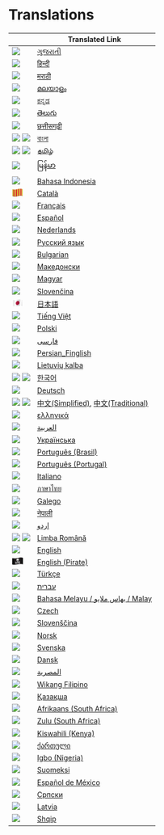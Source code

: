 # Translations

|                                                                                                                                                                                             | Translated Link                                                       |
| ------------------------------------------------------------------------------------------------------------------------------------------------------------------------------------------- | --------------------------------------------------------------------- |
| <img src="https://cdn.staticaly.com/gh/hjnilsson/country-flags/master/svg/in.svg" width="22">                                                                                               | [ગુજરાતી](README.guj.md)                                              |
| <img src="https://cdn.staticaly.com/gh/hjnilsson/country-flags/master/svg/in.svg" width="22">                                                                                               | [हिन्दी](README.hi.md)                                                |
| <img src="https://cdn.staticaly.com/gh/hjnilsson/country-flags/master/svg/in.svg" width="22">                                                                                               | [मराठी](README.mr.md)                                                 |
| <img src="https://cdn.staticaly.com/gh/hjnilsson/country-flags/master/svg/in.svg" width="22">                                                                                               | [മലയാളം](README.ml.md)                                                |
| <img src="https://cdn.staticaly.com/gh/hjnilsson/country-flags/master/svg/in.svg" width="22">                                                                                               | [ಕನ್ನಡ](README.ka.md)                                                 |
| <img src="https://cdn.staticaly.com/gh/hjnilsson/country-flags/master/svg/in.svg" width="22">                                                                                               | [తెలుగు](README.te.md)                                                |
| <img src="https://cdn.staticaly.com/gh/hjnilsson/country-flags/master/svg/in.svg" width="22">                                                                                               | [छत्तीसगढ़ी](README.hne.md)                                            |
| <img src="https://cdn.staticaly.com/gh/hjnilsson/country-flags/master/svg/in.svg" width="22"> <img src="https://cdn.staticaly.com/gh/hjnilsson/country-flags/master/svg/bd.svg" width="22"> | [বাংলা](README.bn.md)                                                 |
| <img src="https://cdn.staticaly.com/gh/hjnilsson/country-flags/master/svg/in.svg" width="22"> <img src="https://cdn.staticaly.com/gh/hjnilsson/country-flags/master/svg/lk.svg" width="22"> | [தமிழ்](README.ta.md)                                                 |
| <img src="https://cdn.staticaly.com/gh/hjnilsson/country-flags/master/svg/mm.svg" width="22">                                                                                               | [မြန်မာ](README.mm_unicode.md)                                        |
| <img src="https://cdn.staticaly.com/gh/hjnilsson/country-flags/master/svg/id.svg" width="22">                                                                                               | [Bahasa Indonesia](README.id.md)                                      |
| <img src="../assets/catalan1.png" width="22">                                                                                                                                               | [Català](README.ca.md)                                                |
| <img src="https://cdn.staticaly.com/gh/hjnilsson/country-flags/master/svg/fr.svg" width="22">                                                                                               | [Français](README.fr.md)                                              |
| <img src="https://cdn.staticaly.com/gh/hjnilsson/country-flags/master/svg/es.svg" width="22">                                                                                               | [Español](README.es.md)                                               |
| <img src="https://cdn.staticaly.com/gh/hjnilsson/country-flags/master/svg/nl.svg" width="22">                                                                                               | [Nederlands](README.nl.md)                                            |
| <img src="https://cdn.staticaly.com/gh/hjnilsson/country-flags/master/svg/ru.svg" width="22">                                                                                               | [Русский язык](README.ru.md)                                          |
| <img src="https://cdn.staticaly.com/gh/hjnilsson/country-flags/master/svg/bg.svg" width="22">                                                                                               | [Bulgarian](README.bg.md)                                             |
| <img src="https://cdn.staticaly.com/gh/hjnilsson/country-flags/master/svg/mk.svg" width="22">                                                                                               | [Македонски](README.mk.md)                                            |
| <img src="https://cdn.staticaly.com/gh/hjnilsson/country-flags/master/svg/hu.svg" width="22">                                                                                               | [Magyar](README.hu.md)                                                |
| <img src="https://cdn.staticaly.com/gh/hjnilsson/country-flags/master/svg/si.svg" width="22">                                                                                               | [Slovenčina](README.slk.md)                                           |
| <img src="../assets/jp.png" width="22">                                                                                                                                                     | [日本語](README.ja.md)                                                |
| <img src="https://cdn.staticaly.com/gh/hjnilsson/country-flags/master/svg/vn.svg" width="22">                                                                                               | [Tiếng Việt](README.vn.md)                                            |
| <img src="https://cdn.staticaly.com/gh/hjnilsson/country-flags/master/svg/pl.svg" width="22">                                                                                               | [Polski](README.pl.md)                                                |
| <img src="https://cdn.staticaly.com/gh/hjnilsson/country-flags/master/svg/ir.svg" width="22">                                                                                               | [فارسی](README.fa.md)                                                 |
| <img src="https://cdn.staticaly.com/gh/hjnilsson/country-flags/master/svg/ir.svg" width="22">                                                                                               | [Persian_Finglish](README.fa.en.md)                                   |
| <img src="https://cdn.staticaly.com/gh/hjnilsson/country-flags/master/svg/lt.svg" width="22">                                                                                               | [Lietuvių kalba](README.lt.md)                                        |
| <img src="https://cdn.staticaly.com/gh/hjnilsson/country-flags/master/svg/kr.svg" width="22"> <img src="https://cdn.staticaly.com/gh/hjnilsson/country-flags/master/svg/kp.svg" width="22"> | [한국어](README.ko.md)                                                |
| <img src="https://cdn.staticaly.com/gh/hjnilsson/country-flags/master/svg/de.svg" width="22">                                                                                               | [Deutsch](README.de.md)                                               |
| <img src="https://cdn.staticaly.com/gh/hjnilsson/country-flags/master/svg/cn.svg" width="22"> <img src="https://cdn.staticaly.com/gh/hjnilsson/country-flags/master/svg/tw.svg" width="22"> | [中文(Simplified)](README.chs.md), [中文(Traditional)](README.cht.md) |
| <img src="https://cdn.staticaly.com/gh/hjnilsson/country-flags/master/svg/gr.svg" width="22">                                                                                               | [ελληνικά](README.gr.md)                                              |
| <img src="https://cdn.staticaly.com/gh/hjnilsson/country-flags/master/svg/ar.svg" width="22">                                                                                               | [العربية](README.ar.md)                                               |
| <img src="https://cdn.staticaly.com/gh/hjnilsson/country-flags/master/svg/ua.svg" width="22">                                                                                               | [Українська](README.ua.md)                                            |
| <img src="https://cdn.staticaly.com/gh/hjnilsson/country-flags/master/svg/br.svg" width="22">                                                                                               | [Português (Brasil)](README.pt_br.md)                                 |
| <img src="https://cdn.staticaly.com/gh/hjnilsson/country-flags/master/svg/pt.svg" width="22">                                                                                               | [Português (Portugal)](README.pt-pt.md)                               |
| <img src="https://cdn.staticaly.com/gh/hjnilsson/country-flags/master/svg/it.svg" width="22">                                                                                               | [Italiano](README.it.md)                                              |
| <img src="https://cdn.staticaly.com/gh/hjnilsson/country-flags/master/svg/th.svg" width="22">                                                                                               | [ภาษาไทย](README.th.md)                                               |
| 󠁥󠁳󠁧󠁡<img src="https://cdn.staticaly.com/gh/hjnilsson/country-flags/master/svg/gl.svg" width="22">                                                                                           | [Galego](README.gl.md)                                                |
| <img src="https://cdn.staticaly.com/gh/hjnilsson/country-flags/master/svg/np.svg" width="15">                                                                                               | [नेपाली](README.np.md)                                                |
| <img src="https://cdn.staticaly.com/gh/hjnilsson/country-flags/master/svg/pk.svg" width="22">                                                                                               | [اردو](README.ur.md)                                                  |
| <img src="https://cdn.staticaly.com/gh/hjnilsson/country-flags/master/svg/md.svg" width="22"> <img src="https://cdn.staticaly.com/gh/hjnilsson/country-flags/master/svg/ro.svg" width="22"> | [Limba Română](README.ro.md)                                          |
| <img src="https://cdn.staticaly.com/gh/hjnilsson/country-flags/master/svg/gb.svg" width="22">                                                                                               | [English](../README.md)                                               |
| <img src="../assets/pirate.png" width="22">                                                                                                                                                 | [English (Pirate)](README.en-pirate.md)                               |
| <img src="https://cdn.staticaly.com/gh/hjnilsson/country-flags/master/svg/tr.svg" width="22">                                                                                               | [Türkçe](README.tr.md)                                                |
| <img src="https://cdn.staticaly.com/gh/hjnilsson/country-flags/master/svg/il.svg" width="22">                                                                                               | [עברית](README.hb.md)                                                 |
| <img src="https://cdn.staticaly.com/gh/hjnilsson/country-flags/master/svg/my.svg" width="22">                                                                                               | [Bahasa Melayu / بهاس ملايو‎ / Malay](README.my.md)                   |
| <img src="https://cdn.staticaly.com/gh/hjnilsson/country-flags/master/svg/cz.svg" width="22">                                                                                               | [Czech](README.cs.md)                                                 |
| <img src="https://cdn.staticaly.com/gh/hjnilsson/country-flags/master/svg/si.svg" width="22">                                                                                               | [Slovenščina](README.sl.md)                                           |
| <img src="https://cdn.staticaly.com/gh/hjnilsson/country-flags/master/svg/no.svg" width="22">                                                                                               | [Norsk](README.no.md)                                                 |
| <img src="https://cdn.staticaly.com/gh/hjnilsson/country-flags/master/svg/se.svg" width="22">                                                                                               | [Svenska](README.se.md)                                               |
| <img src="https://cdn.staticaly.com/gh/hjnilsson/country-flags/master/svg/dk.svg" width="22">                                                                                               | [Dansk](README.da.md)                                                 |
| <img src="https://cdn.staticaly.com/gh/hjnilsson/country-flags/master/svg/eg.svg" width="22">                                                                                               | [المصرية](README.eg.md)                                               |
| <img src="https://cdn.staticaly.com/gh/hjnilsson/country-flags/master/svg/ph.svg" width="22">                                                                                               | [Wikang Filipino](README.tl.md)                                       |
| <img src="https://cdn.staticaly.com/gh/hjnilsson/country-flags/master/svg/kz.svg" width="22">                                                                                               | [Қазақша](README.kz.md)                                               |
| <img src="https://cdn.staticaly.com/gh/hjnilsson/country-flags/master/svg/za.svg" width="22">                                                                                               | [Afrikaans (South Africa)](README.afk.md)                             |
| <img src="https://cdn.staticaly.com/gh/hjnilsson/country-flags/master/svg/za.svg" width="22">                                                                                               | [Zulu (South Africa)](README.zul.md)                                  |
| <img src="https://cdn.staticaly.com/gh/hjnilsson/country-flags/master/svg/ke.svg" width="22">                                                                                               | [Kiswahili (Kenya)](README.kws.md)                                    |
| <img src="https://cdn.staticaly.com/gh/hjnilsson/country-flags/master/svg/ge.svg" width="22">                                                                                               | [ქართული](README.ge.md)                                               |
| <img src="https://cdn.staticaly.com/gh/hjnilsson/country-flags/master/svg/ng.svg" width="22">                                                                                               | [Igbo (Nigeria)](README.igb.md)                                       |
| <img src="https://cdn.staticaly.com/gh/hjnilsson/country-flags/master/svg/fi.svg" width="22">                                                                                               | [Suomeksi](README.fi.md)                                              |
| <img src="https://cdn.staticaly.com/gh/hjnilsson/country-flags/master/svg/mx.svg" width="22">                                                                                               | [Español de México](README.mx.md)                                                |
| <img src="https://cdn.staticaly.com/gh/hjnilsson/country-flags/master/svg/rs.svg" width="22">                                                                                               | [Српски](README.sr.md)                                              |
| <img src="https://cdn.staticaly.com/gh/hjnilsson/country-flags/master/svg/lv.svg" width="22">                                                                                               | [Latvia](README.lv.md)                                                |
| <img src="https://cdn.staticaly.com/gh/hjnilsson/country-flags/master/svg/al.svg" width="22">                                                                                               | [Shqip](README.al.md)                                                 |
